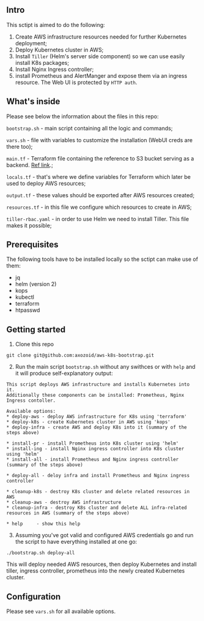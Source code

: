 ## Intro

This sctipt is aimed to do the following:

1. Create AWS infrastructure resources needed for further Kubernetes deployment;
2. Deploy Kubernetes cluster in AWS;
3. Install `Tiller` (Helm's server side component) so we can use easily install K8s packages;
4. Install Nginx Ingress controller;
5. install Prometheus and AlertManger and expose them via an ingress resource. The Web UI is protected by `HTTP auth`.

## What's inside
Please see below the information about the files in this repo:

`bootstrap.sh` - main script containing all the logic and commands;

`vars.sh` - file with variables to customize the installation (WebUI creds are there too);

`main.tf` - Terraform file containing the reference to S3 bucket serving as a backend. [Ref link](https://www.terraform.io/docs/backends/types/s3.html).;

`locals.tf` - that's where we define variables for Terraform which later be used to deploy AWS resources;

`output.tf` - these values should be exported after AWS resources created;

`resources.tf` - in this file we configure which resources to create in AWS;

`tiller-rbac.yaml` - in order to use Helm we need to install Tiller. This file makes it possible;

## Prerequisites 
The following tools have to be installed locally so the sctipt can make use of them:
* jq
* helm (version 2)
* kops
* kubectl
* terraform
* htpasswd

## Getting started

1. Clone this repo
```
git clone git@github.com:axozoid/aws-k8s-bootstrap.git
```
2. Run the main script `bootstrap.sh` without any swithces or with `help` and it will produce self-explanatory output:
```
This script deploys AWS infrastructure and installs Kubernetes into it.
Additionally these components can be installed: Prometheus, Nginx Ingress contoller.

Available options:
* deploy-aws - deploy AWS infrastructure for K8s using 'terraform'
* deploy-k8s - create Kubernetes cluster in AWS using 'kops'
* deploy-infra - create AWS and deploy K8s into it (summary of the steps above)

* install-pr - install Prometheus into K8s cluster using 'helm'
* install-ing - install Nginx ingress controller into K8s cluster using 'helm'
* install-all - install Prometheus and Nginx ingress controller (summary of the steps above)

* deploy-all - deloy infra and install Prometheus and Nginx ingress controller

* cleanup-k8s - destroy K8s cluster and delete related resources in AWS
* cleanup-aws - destroy AWS infrastructure
* cleanup-infra - destroy K8s cluster and delete ALL infra-related resources in AWS (summary of the steps above)

* help 	   - show this help
```
3. Assuming you've got valid and configured AWS credentials go and run the script to have everything installed at one go:
```
./bootstrap.sh deploy-all
```
This will deploy needed AWS resources, then deploy Kubernetes and install tiller, ingress controller, prometheus into the newly created Kubernetes cluster.

## Configuration
Please see `vars.sh` for all available options.